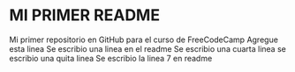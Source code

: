 # MI PRIMER README
Mi primer repositorio en GitHub para el curso de FreeCodeCamp
Agregue esta linea
Se escribio una linea en el readme
Se escribio una cuarta linea
se escribio una quita linea
Se escribio la linea 7 en readme
